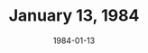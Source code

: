---
layout: episode
title: January 13, 1984
date: 1984-01-13
recording_status: complete
private_reel: Spandau Ballet
videos:
  - title: John Lennon - Nobody Told Me
  - title: Rolling Stones - Undercover Of The Night
  - title: Lionel Richie - All Night Long
    vote_nominee: true
    vote_results: 184958
    vote_winner: true
  - title: Huey Lewis & The News - Heart & Soul
    vote_nominee: true
    vote_results: 121219
  - title: Hall & Oates - Say It Isn't So
  - title: Quiet Riot - Bang Your Head
  - title: Yes - Owner Of A Lonely Heart
  - title: Van Halen - Jump
  - title: Kim Carnes - You Make My Heart Beat Faster
  - title: Ray Parker Jr. - I Still Can't Get Over Loving You
  - title: Pretenders - Middle Of The Road
  - title: Spandau Ballet - Gold
  - title: Headpins - Just One More Time
  - title: Evelyn "Champagne" King - Action
notes: 
index_notes:  
---